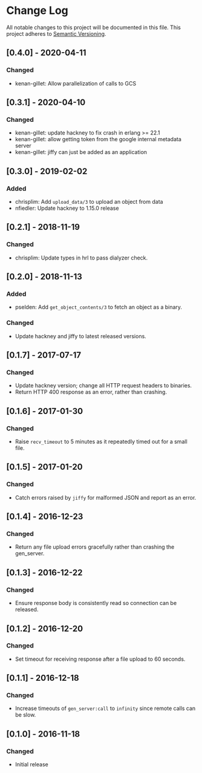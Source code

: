 # Change Log

All notable changes to this project will be documented in this file.
This project adheres to [Semantic Versioning](http://semver.org/).

## [0.4.0] - 2020-04-11
### Changed
- kenan-gillet: Allow parallelization of calls to GCS

## [0.3.1] - 2020-04-10
### Changed
- kenan-gillet: update hackney to fix crash in erlang >= 22.1
- kenan-gillet: allow getting token from the google internal metadata server
- kenan-gillet: jiffy can just be added as an application

## [0.3.0] - 2019-02-02
### Added
- chrisplim: Add `upload_data/3` to upload an object from data
- nfiedler: Update hackney to 1.15.0 release

## [0.2.1] - 2018-11-19
### Changed
- chrisplim: Update types in hrl to pass dialyzer check.

## [0.2.0] - 2018-11-13
### Added
- pselden: Add `get_object_contents/3` to fetch an object as a binary.
### Changed
- Update hackney and jiffy to latest released versions.

## [0.1.7] - 2017-07-17
### Changed
- Update hackney version; change all HTTP request headers to binaries.
- Return HTTP 400 response as an error, rather than crashing.

## [0.1.6] - 2017-01-30
### Changed
- Raise `recv_timeout` to 5 minutes as it repeatedly timed out for a small file.

## [0.1.5] - 2017-01-20
### Changed
- Catch errors raised by `jiffy` for malformed JSON and report as an error.

## [0.1.4] - 2016-12-23
### Changed
- Return any file upload errors gracefully rather than crashing the gen_server.

## [0.1.3] - 2016-12-22
### Changed
- Ensure response body is consistently read so connection can be released.

## [0.1.2] - 2016-12-20
### Changed
- Set timeout for receiving response after a file upload to 60 seconds.

## [0.1.1] - 2016-12-18
### Changed
- Increase timeouts of `gen_server:call` to `infinity` since remote calls can be slow.

## [0.1.0] - 2016-11-18
### Changed
- Initial release
